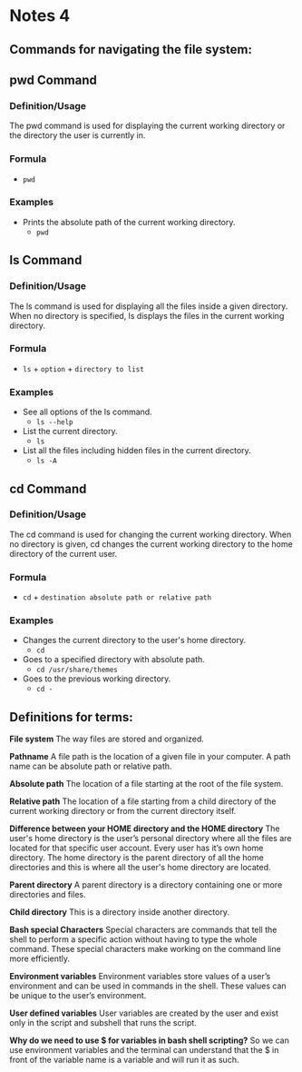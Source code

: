 # Notes 4

## Commands for navigating the file system:

## pwd Command

### Definition/Usage
The pwd command is used for displaying the current working directory or the directory the user is currently in.

### Formula
* `pwd`

### Examples
  * Prints the absolute path of the current working directory.
    * `pwd` 

## ls Command

### Definition/Usage
The ls command is used for displaying all the files inside a given directory. When no directory is specified, ls displays the files in the current working directory.

### Formula
  * `ls` + `option` + `directory to list`

### Examples
  * See all options of the ls command.
      * `ls --help`
  * List the current directory.
      * `ls`
  * List all the files including hidden files in the current directory.
      * `ls -A`

## cd Command

### Definition/Usage
The cd command is used for changing the current working directory. When no directory is given, cd changes the current working directory to the home directory of the current user.

### Formula
  * `cd` + `destination absolute path or relative path`

### Examples
  * Changes the current directory to the user's home directory.
      * `cd`
  * Goes to a specified directory with absolute path.
      * `cd /usr/share/themes`
  * Goes to the previous working directory.
      * `cd -`

## Definitions for terms:

**File system**
The way files are stored and organized.

**Pathname**
A file path is the location of a given file in your computer. A path name can be absolute path or relative path. 

**Absolute path**
The location of a file starting at the root of the file system. 

**Relative path**
The location of a file starting from a child directory of the current working directory or from the current directory itself. 

**Difference between your HOME directory and the HOME directory**
The user's home directory is the user’s personal directory where all the files are located for that specific user account. Every user has it’s own home directory. The home directory is the parent directory of all the home directories and this is where all the user's home directory are located. 

**Parent directory**
A parent directory is a directory containing one or more directories and files.

**Child directory**
This is a directory inside another directory.

**Bash special Characters**
Special characters are commands that tell the shell to perform a specific action without having to type the whole command. These special characters make working on the command line more efficiently. 

**Environment variables**
Environment variables store values of a user’s environment and can be used in commands in the shell. These values can be unique to the user’s environment. 

**User defined variables**
User variables are created by the user and exist only in the script and subshell that runs the script.

**Why do we need to use $ for variables in bash shell scripting?**
So we can use environment variables and the terminal can understand that the $ in front of the variable name is a variable and will run it as such.
